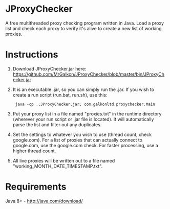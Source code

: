 # JProxyChecker
A free multithreaded proxy checking program written in Java. Load a proxy list and check each proxy to verify it's alive to create a new list of working proxies.

# Instructions
1. Download JProxyChecker.jar here: https://github.com/MrGalkon/JProxyChecker/blob/master/bin/JProxyChecker.jar
2. It is an executable .jar, so you can simply run the .jar. If you wish to create a run script (run.bat, run.sh), use this:

		java -cp .;JProxyChecker.jar; com.galkonltd.proxychecker.Main

3. Put your proxy list in a file named "proxies.txt" in the runtime directory (wherever your run script or .jar file is located). It will automatically parse the list and filter out any duplicates.
4. Set the settings to whatever you wish to use (thread count, check google.com). For a list of proxies that can actually connect to google.com, use the google.com check. For faster processing, use a higher thread count.
5. All live proxies will be written out to a file named "working_MONTH_DATE_TIMESTAMP.txt".

# Requirements
Java 8+ - http://java.com/download/
